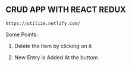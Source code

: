 
## CRUD APP WITH REACT REDUX

`https://utilize.netlify.com/ `

Some Points:

1. Delete the Item by clicking on it 

2. New Entry is Added At the buttom  